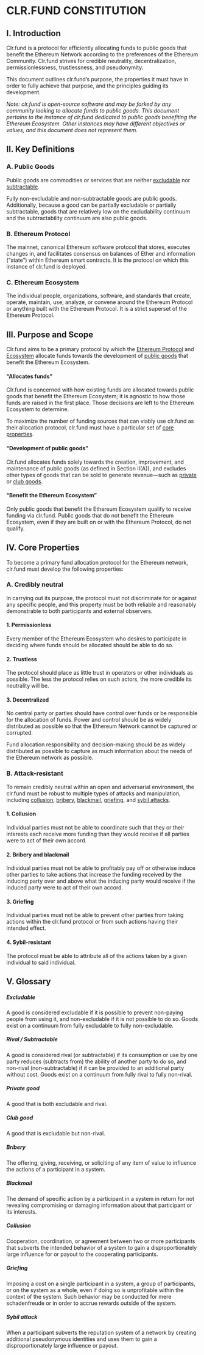 # CLR.FUND CONSTITUTION

## I. Introduction
Clr.fund is a protocol for efficiently allocating funds to public goods that benefit the Ethereum Network according to the preferences of the Ethereum Community. Clr.fund strives for credible neutrality, decentralization, permissionlessness, trustlessness, and pseudonymity.

This document outlines clr.fund’s purpose, the properties it must have in order to fully achieve that purpose, and the principles guiding its development.

*Note: clr.fund is open-source software and may be forked by any community looking to allocate funds to public goods. This document pertains to the instance of clr.fund dedicated to public goods benefiting the Ethereum Ecosystem. Other instances may have different objectives or values, and this document does not represent them.*

## II. Key Definitions
### A. Public Goods <a name="public-goods"> </a>
Public goods are commodities or services that are neither [excludable](#Excludable) nor [subtractable](#Rival-/-Subtractable).

Fully non-excludable and non-subtractable goods are public goods. Additionally, because a good can be partially excludable or partially subtractable, goods that are relatively low on the excludability continuum and the subtractability continuum are also public goods.

### B. Ethereum Protocol <a name="ethereum-protocol"> </a>
The mainnet, canonical Ethereum software protocol that stores, executes changes in, and facilitates consensus on balances of Ether and information (“state”) within Ethereum smart contracts. It is the protocol on which this instance of clr.fund is deployed.

### C. Ethereum Ecosystem <a name="ethereum-ecosystem"> </a>
The individual people, organizations, software, and standards that create, operate, maintain, use, analyze, or convene around the Ethereum Protocol or anything built with the Ethereum Protocol. It is a strict superset of the Ethereum Protocol.

## III. Purpose and Scope
Clr.fund aims to be a primary protocol by which the [Ethereum Protocol](#ethereum-protocol) and [Ecosystem](#ethereum-ecosystem) allocate funds towards the development of [public goods](#public-goods) that benefit the Ethereum Ecosystem.
#### “Allocates funds”
Clr.fund is concerned with how existing funds are allocated towards public goods that benefit the Ethereum Ecosystem; it is agnostic to how those funds are raised in the first place. Those decisions are left to the Ethereum Ecosystem to determine.

To maximize the number of funding sources that can viably use clr.fund as their allocation protocol, clr.fund must have a particular set of [core properties](#core-properties).

#### “Development of public goods”
Clr.fund allocates funds solely towards the creation, improvement, and maintenance of public goods (as defined in Section II(A)), and excludes other types of goods that can be sold to generate revenue—such as [private](#Private-good) or [club goods](#Club-good).

#### “Benefit the Ethereum Ecosystem”
Only public goods that benefit the Ethereum Ecosystem qualify to receive funding via clr.fund. Public goods that do not benefit the Ethereum Ecosystem, even if they are built on or with the Ethereum Protocol, do not qualify.

## IV. Core Properties <a name="core-properties"> </a>
To become a primary fund allocation protocol for the Ethereum network, clr.fund must develop the following properties:

### A. Credibly neutral
In carrying out its purpose, the protocol must not discriminate for or against any specific people, and this property must be both reliable and reasonably demonstrable to both participants and external observers.

#### 1. Permissionless
Every member of the Ethereum Ecosystem who desires to participate in deciding where funds should be allocated should be able to do so.

#### 2. Trustless
The protocol should place as little trust in operators or other individuals as possible. The less the protocol relies on such actors, the more credible its neutrality will be.

#### 3. Decentralized
No central party or parties should have control over funds or be responsible for the allocation of funds. Power and control should be as widely distributed as possible so that the Ethereum Network cannot be captured or corrupted.

Fund allocation responsibility and decision-making should be as widely distributed as possible to capture as much information about the needs of the Ethereum network as possible.

### B. Attack-resistant
To remain credibly neutral within an open and adversarial environment, the clr.fund must be robust to multiple types of attacks and manipulation, including [collusion](#Collusion), [bribery](#Bribery), [blackmail](#Blackmail), [griefing](#Griefing), and [sybil attacks](#Sybil-attack).

#### 1. Collusion
Individual parties must not be able to coordinate such that they or their interests each receive more funding than they would receive if all parties were to act of their own accord.

#### 2. Bribery and blackmail
Individual parties must not be able to profitably pay off or otherwise induce other parties to take actions that increase the funding received by the inducing party over and above what the inducing party would receive if the induced party were to act of their own accord.

#### 3. Griefing
Individual parties must not be able to prevent other parties from taking actions within the clr.fund protocol or from such actions having their intended effect.

#### 4. Sybil-resistant
The protocol must be able to attribute all of the actions taken by a given individual to said individual.

## V. Glossary
##### Excludable
A good is considered excludable if it is possible to prevent non-paying people from using it, and non-excludable if it is not possible to do so. Goods exist on a continuum from fully excludable to fully non-excludable.

##### Rival / Subtractable
A good is considered rival (or subtractable) if its consumption or use by one party reduces (subtracts from) the ability of another party to do so, and non-rival (non-subtractable) if it can be provided to an additional party without cost. Goods exist on a continuum from fully rival to fully non-rival.

##### Private good
A good that is both excludable and rival.

##### Club good
A good that is excludable but non-rival.

##### Bribery
The offering, giving, receiving, or soliciting of any item of value to influence the actions of a participant in a system.

##### Blackmail
The demand of specific action by a participant in a system in return for not revealing compromising or damaging information about that participant or its interests.

##### Collusion
Cooperation, coordination, or agreement between two or more participants that subverts the intended behavior of a system to gain a disproportionately large influence for or payout to the cooperating participants.

##### Griefing
Imposing a cost on a single participant in a system, a group of participants, or on the system as a whole, even if doing so is unprofitable within the context of the system. Such behavior may be conducted for mere schadenfreude or in order to accrue rewards outside of the system.

##### Sybil attack
When a participant subverts the reputation system of a network by creating additional pseudonymous identities and uses them to gain a disproportionately large influence or payout.
